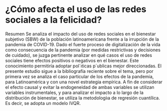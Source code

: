 # ¿Cómo afecta el uso de las redes sociales a la felicidad?

Resumen
Se analiza el impacto del uso de redes sociales en el bienestar subjetivo (SBW) de la población latinoamericana frente a la irrupción de la pandemia
de COVID-19. Dado el fuerte proceso de digitalización de la vida como consecuencia de la pandemia (por medidas restrictivas y decisiones de cuidado),
se juzga pertinente analizar en qué casos el uso de redes sociales tiene efectos positivos o negativos en el bienestar. Este conocimiento permitiría adoptar
pol´ıticas p´ublicas mejor direccionadas. El presente estudio sigue a la bibliografía reciente sobre el tema, pero por primera vez se analiza el caso particular
de los efectos de la pandemia, para Latinoamérica y con una novel estrategia empírica. A fin de considerar el efecto causal y evitar la endogeneidad de ambas
variables se utilizan variables instrumentales, y para analizar el impacto a lo largo de la distribución de bienestar, se utiliza la metodologíıa de regresión
cuantílica. Es decir, se adopta un modelo IVQR.
